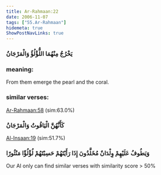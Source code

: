 ```yaml
---
title: Ar-Rahmaan:22
date: 2006-11-07
tags: ["55.Ar-Rahmaan"]
hidemeta: true 
ShowPostNavLinks: true 
---
```

### يَخْرُجُ مِنْهُمَا اللُّؤْلُؤُ وَالْمَرْجَانُ
### meaning: 
From them emerge the pearl and the coral.
### similar verses: 

[Ar-Rahmaan:58](/55/58) (sim:63.0%)

### كَأَنَّهُنَّ الْيَاقُوتُ وَالْمَرْجَانُ

[Al-Insaan:19](/76/19) (sim:51.7%)

### وَيَطُوفُ عَلَيْهِمْ وِلْدَانٌ مُخَلَّدُونَ إِذَا رَأَيْتَهُمْ حَسِبْتَهُمْ لُؤْلُؤًا مَنْثُورًا

Our AI only can find similar verses with similarity score > 50% 


